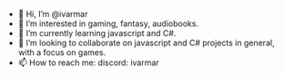 - 👋 Hi, I’m @ivarmar
- 👀 I’m interested in gaming, fantasy, audiobooks.
- 🌱 I’m currently learning javascript and C#.
- 💞️ I’m looking to collaborate on javascript and C# projects in general, with a focus on games.
- 📫 How to reach me: discord: ivarmar

<!---
ivarmar/ivarmar is a ✨ special ✨ repository because its `README.md` (this file) appears on your GitHub profile.
You can click the Preview link to take a look at your changes.
--->
